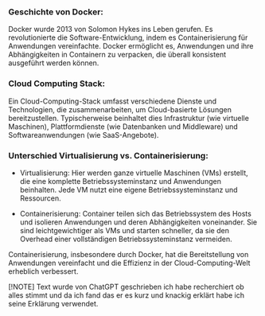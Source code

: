 ### Geschichte von Docker: ###
Docker wurde 2013 von Solomon Hykes ins Leben gerufen. Es revolutionierte die Software-Entwicklung, indem es Containerisierung für Anwendungen vereinfachte. Docker ermöglicht es, Anwendungen und ihre Abhängigkeiten in Containern zu verpacken, die überall konsistent ausgeführt werden können.

### Cloud Computing Stack: ###
Ein Cloud-Computing-Stack umfasst verschiedene Dienste und Technologien, die zusammenarbeiten, um Cloud-basierte Lösungen bereitzustellen. Typischerweise beinhaltet dies Infrastruktur (wie virtuelle Maschinen), Plattformdienste (wie Datenbanken und Middleware) und Softwareanwendungen (wie SaaS-Angebote).

### Unterschied Virtualisierung vs. Containerisierung: ###
- Virtualisierung: Hier werden ganze virtuelle Maschinen (VMs) erstellt, die eine komplette Betriebssysteminstanz und Anwendungen beinhalten. Jede VM nutzt eine eigene Betriebssysteminstanz und Ressourcen.

- Containerisierung: Container teilen sich das Betriebssystem des Hosts und isolieren Anwendungen und deren Abhängigkeiten voneinander. Sie sind leichtgewichtiger als VMs und starten schneller, da sie den Overhead einer vollständigen Betriebssysteminstanz vermeiden.

Containerisierung, insbesondere durch Docker, hat die Bereitstellung von Anwendungen vereinfacht und die Effizienz in der Cloud-Computing-Welt erheblich verbessert.

[!NOTE]
Text wurde von ChatGPT geschrieben ich habe recherchiert ob alles stimmt und da ich fand das er es kurz und knackig erklärt habe ich seine Erklärung verwendet.